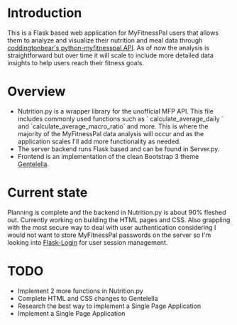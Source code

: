 # Introduction
This is a Flask based web application for MyFitnessPal users that allows them to analyze and visualize their nutrition and meal data through <a href="https://github.com/coddingtonbear/python-myfitnesspal">coddingtonbear's python-myfitnesspal API</a>. As of now the analysis is straightforward but over time it will scale to include more detailed data insights to help users reach their fitness goals.

# Overview
<ul>
  <li>Nutrition.py is a wrapper library for the unofficial MFP API. This file includes commonly used functions such as ` calculate_average_daily ` and `calculate_average_macro_ratio` and more. This is where the majority of the MyFitnessPal data analysis will occur and as the application scales I'll add more functionality as needed.</li>
  <li>The server backend runs Flask based and can be found in Server.py.</li>
  <li>Frontend is an implementation of the clean Bootstrap 3 theme <a href="https://github.com/puikinsh/gentelella">Gentelella</a>. </li>
</ul>

# Current state
Planning is complete and the backend in Nutrition.py is about 90% fleshed out. Currently working on building the HTML pages and CSS. Also grappling with the most secure way to deal with user authentication considering I would not want to store MyFitnessPal passwords on the server so I'm looking into <a href="https://github.com/maxcountryman/flask-login">Flask-Login</a> for user session management.

# TODO
<ul>
  <li>Implement 2 more functions in Nutrition.py</li>
  <li>Complete HTML and CSS changes to Gentelella</li>
  <li>Research the best way to implement a Single Page Application</li>
  <li>Implement a Single Page Application</li>
</ul>
